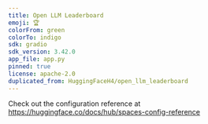 ```yaml
---
title: Open LLM Leaderboard
emoji: 🏆
colorFrom: green
colorTo: indigo
sdk: gradio
sdk_version: 3.42.0
app_file: app.py
pinned: true
license: apache-2.0
duplicated_from: HuggingFaceH4/open_llm_leaderboard
---
```


Check out the configuration reference at https://huggingface.co/docs/hub/spaces-config-reference
